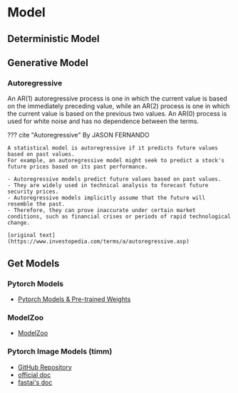 # Model

## Deterministic Model

## Generative Model

### Autoregressive

An AR(1) autoregressive process is one in which the current value is based on the immediately preceding value,
while an AR(2) process is one in which the current value is based on the previous two values.
An AR(0) process is used for white noise and has no dependence between the terms.

??? cite "Autoregressive"
    By JASON FERNANDO  

    A statistical model is autoregressive if it predicts future values based on past values.
    For example, an autoregressive model might seek to predict a stock's future prices based on its past performance.

    - Autoregressive models predict future values based on past values.
    - They are widely used in technical analysis to forecast future security prices.
    - Autoregressive models implicitly assume that the future will resemble the past.
    - Therefore, they can prove inaccurate under certain market conditions, such as financial crises or periods of rapid technological change.

    [original text](https://www.investopedia.com/terms/a/autoregressive.asp)


## Get Models

### Pytorch Models

- [Pytorch Models & Pre-trained Weights](https://pytorch.org/vision/stable/models.html)

### ModelZoo

- [ModelZoo](https://modelzoo.co/)


### Pytorch Image Models (timm)

- [GitHub Repository](https://github.com/fastai/timmdocs/tree/master/)
- [official doc](https://rwightman.github.io/pytorch-image-models/)
- [fastai's doc](https://fastai.github.io/timmdocs/#)
